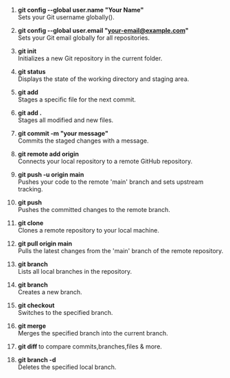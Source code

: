 

1. **git config --global user.name "Your Name"**  
   Sets your Git username globally().

2. **git config --global user.email "your-email@example.com"**  
   Sets your Git email globally for all repositories.

3. **git init**  
   Initializes a new Git repository in the current folder.

4. **git status**  
   Displays the state of the working directory and staging area.

5. **git add <filename>**  
  Stages a specific file for the next commit.

6. **git add .**  
  Stages all modified and new files.

7. **git commit -m "your message"**  
  Commits the staged changes with a message.

8. **git remote add origin <repo-URL>**  
  Connects your local repository to a remote GitHub repository.

9. **git push -u origin main**  
  Pushes your code to the remote 'main' branch and sets upstream tracking.

10. **git push**  
  Pushes the committed changes to the remote branch.

11. **git clone <repo-URL>**  
  Clones a remote repository to your local machine.

12. **git pull origin main**  
  Pulls the latest changes from the 'main' branch of the remote repository.

13. **git branch**  
  Lists all local branches in the repository.

14. **git branch <branch-name>**  
  Creates a new branch.

15. **git checkout <branch-name>**  
  Switches to the specified branch.

16. **git merge <branch-name>**  
  Merges the specified branch into the current branch.

18. **git diff <branch-name>**
    to compare commits,branches,files & more.

19. **git branch -d <branch-name>**  
  Deletes the specified local branch.

